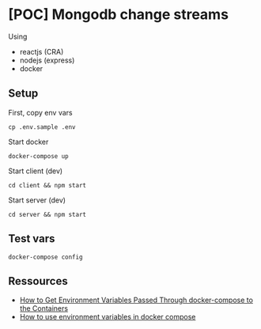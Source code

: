 [POC] Mongodb change streams
===

Using
* reactjs (CRA)
* nodejs (express)
* docker

## Setup

First, copy env vars
```
cp .env.sample .env
```

Start docker
```
docker-compose up
```

Start client (dev)
```
cd client && npm start
```

Start server (dev)
```
cd server && npm start
```

## Test vars

```
docker-compose config
```

## Ressources

* [How to Get Environment Variables Passed Through docker-compose to the Containers](https://staxmanade.com/2016/05/how-to-get-environment-variables-passed-through-docker-compose-to-the-containers/)
* [How to use environment variables in docker compose](https://stackoverflow.com/questions/29377853/how-to-use-environment-variables-in-docker-compose)
